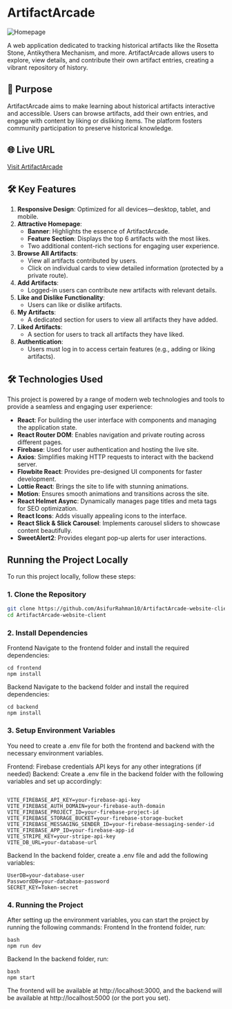 # ArtifactArcade

![Homepage](https://i.ibb.co.com/8ngKRKRz/ac.png)

A web application dedicated to tracking historical artifacts like the Rosetta Stone, Antikythera Mechanism, and more. ArtifactArcade allows users to explore, view details, and contribute their own artifact entries, creating a vibrant repository of history.

## 🌟 Purpose

ArtifactArcade aims to make learning about historical artifacts interactive and accessible. Users can browse artifacts, add their own entries, and engage with content by liking or disliking items. The platform fosters community participation to preserve historical knowledge.

## 🌐 Live URL

[Visit ArtifactArcade](https://artifactarcade-website.web.app/)

## 🛠️ Key Features

1. **Responsive Design**: Optimized for all devices—desktop, tablet, and mobile.
2. **Attractive Homepage**:
   - **Banner**: Highlights the essence of ArtifactArcade.
   - **Feature Section**: Displays the top 6 artifacts with the most likes.
   - Two additional content-rich sections for engaging user experience.
3. **Browse All Artifacts**:
   - View all artifacts contributed by users.
   - Click on individual cards to view detailed information (protected by a private route).
4. **Add Artifacts**:
   - Logged-in users can contribute new artifacts with relevant details.
5. **Like and Dislike Functionality**:
   - Users can like or dislike artifacts.
6. **My Artifacts**:
   - A dedicated section for users to view all artifacts they have added.
7. **Liked Artifacts**:
   - A section for users to track all artifacts they have liked.
8. **Authentication**:
   - Users must log in to access certain features (e.g., adding or liking artifacts).

## 🛠️ Technologies Used

This project is powered by a range of modern web technologies and tools to provide a seamless and engaging user experience:

- **React**: For building the user interface with components and managing the application state.
- **React Router DOM**: Enables navigation and private routing across different pages.
- **Firebase**: Used for user authentication and hosting the live site.
- **Axios**: Simplifies making HTTP requests to interact with the backend server.
- **Flowbite React**: Provides pre-designed UI components for faster development.
- **Lottie React**: Brings the site to life with stunning animations.
- **Motion**: Ensures smooth animations and transitions across the site.
- **React Helmet Async**: Dynamically manages page titles and meta tags for SEO optimization.
- **React Icons**: Adds visually appealing icons to the interface.
- **React Slick & Slick Carousel**: Implements carousel sliders to showcase content beautifully.
- **SweetAlert2**: Provides elegant pop-up alerts for user interactions.

## Running the Project Locally

To run this project locally, follow these steps:

### 1. Clone the Repository

```bash
git clone https://github.com/AsifurRahman10/ArtifactArcade-website-client.git
cd ArtifactArcade-website-client
```

### 2. Install Dependencies

Frontend
Navigate to the frontend folder and install the required dependencies:

```
cd frontend
npm install
```

Backend
Navigate to the backend folder and install the required dependencies:

```
cd backend
npm install
```

### 3. Setup Environment Variables

You need to create a .env file for both the frontend and backend with the necessary environment variables.

Frontend:
Firebase credentials
API keys for any other integrations (if needed)
Backend:
Create a .env file in the backend folder with the following variables and set up accordingly:

```

VITE_FIREBASE_API_KEY=your-firebase-api-key
VITE_FIREBASE_AUTH_DOMAIN=your-firebase-auth-domain
VITE_FIREBASE_PROJECT_ID=your-firebase-project-id
VITE_FIREBASE_STORAGE_BUCKET=your-firebase-storage-bucket
VITE_FIREBASE_MESSAGING_SENDER_ID=your-firebase-messaging-sender-id
VITE_FIREBASE_APP_ID=your-firebase-app-id
VITE_STRIPE_KEY=your-stripe-api-key
VITE_DB_URL=your-database-url

```

Backend
In the backend folder, create a .env file and add the following variables:

```
UserDB=your-database-user
PasswordDB=your-database-password
SECRET_KEY=Token-secret
```

### 4. Running the Project

After setting up the environment variables, you can start the project by running the following commands:
Frontend
In the frontend folder, run:

```
bash
npm run dev
```

Backend
In the backend folder, run:

```
bash
npm start
```

The frontend will be available at http://localhost:3000, and the backend will be available at http://localhost:5000 (or the port you set).
